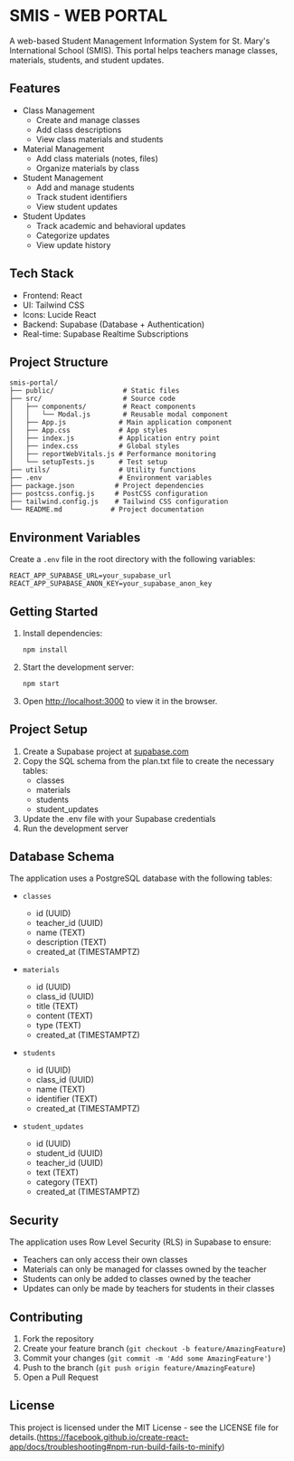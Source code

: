 # SMIS - WEB PORTAL

A web-based Student Management Information System for St. Mary's International School (SMIS). This portal helps teachers manage classes, materials, students, and student updates.

## Features

- Class Management
  - Create and manage classes
  - Add class descriptions
  - View class materials and students
- Material Management
  - Add class materials (notes, files)
  - Organize materials by class
- Student Management
  - Add and manage students
  - Track student identifiers
  - View student updates
- Student Updates
  - Track academic and behavioral updates
  - Categorize updates
  - View update history

## Tech Stack

- Frontend: React
- UI: Tailwind CSS
- Icons: Lucide React
- Backend: Supabase (Database + Authentication)
- Real-time: Supabase Realtime Subscriptions

## Project Structure

```
smis-portal/
├── public/                 # Static files
├── src/                    # Source code
│   ├── components/         # React components
│   │   └── Modal.js        # Reusable modal component
│   ├── App.js             # Main application component
│   ├── App.css            # App styles
│   ├── index.js           # Application entry point
│   ├── index.css          # Global styles
│   ├── reportWebVitals.js # Performance monitoring
│   └── setupTests.js      # Test setup
├── utils/                 # Utility functions
├── .env                   # Environment variables
├── package.json          # Project dependencies
├── postcss.config.js     # PostCSS configuration
├── tailwind.config.js    # Tailwind CSS configuration
└── README.md            # Project documentation
```

## Environment Variables

Create a `.env` file in the root directory with the following variables:

```
REACT_APP_SUPABASE_URL=your_supabase_url
REACT_APP_SUPABASE_ANON_KEY=your_supabase_anon_key
```

## Getting Started

1. Install dependencies:
   ```bash
   npm install
   ```

2. Start the development server:
   ```bash
   npm start
   ```

3. Open [http://localhost:3000](http://localhost:3000) to view it in the browser.

## Project Setup

1. Create a Supabase project at [supabase.com](https://supabase.com)
2. Copy the SQL schema from the plan.txt file to create the necessary tables:
   - classes
   - materials
   - students
   - student_updates
3. Update the .env file with your Supabase credentials
4. Run the development server

## Database Schema

The application uses a PostgreSQL database with the following tables:

- `classes`
  - id (UUID)
  - teacher_id (UUID)
  - name (TEXT)
  - description (TEXT)
  - created_at (TIMESTAMPTZ)

- `materials`
  - id (UUID)
  - class_id (UUID)
  - title (TEXT)
  - content (TEXT)
  - type (TEXT)
  - created_at (TIMESTAMPTZ)

- `students`
  - id (UUID)
  - class_id (UUID)
  - name (TEXT)
  - identifier (TEXT)
  - created_at (TIMESTAMPTZ)

- `student_updates`
  - id (UUID)
  - student_id (UUID)
  - teacher_id (UUID)
  - text (TEXT)
  - category (TEXT)
  - created_at (TIMESTAMPTZ)

## Security

The application uses Row Level Security (RLS) in Supabase to ensure:
- Teachers can only access their own classes
- Materials can only be managed for classes owned by the teacher
- Students can only be added to classes owned by the teacher
- Updates can only be made by teachers for students in their classes

## Contributing

1. Fork the repository
2. Create your feature branch (`git checkout -b feature/AmazingFeature`)
3. Commit your changes (`git commit -m 'Add some AmazingFeature'`)
4. Push to the branch (`git push origin feature/AmazingFeature`)
5. Open a Pull Request

## License

This project is licensed under the MIT License - see the LICENSE file for details.(https://facebook.github.io/create-react-app/docs/troubleshooting#npm-run-build-fails-to-minify)
